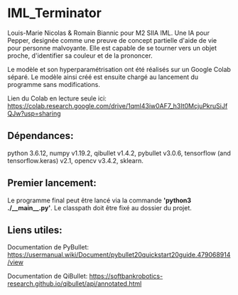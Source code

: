 # IML_Terminator
Louis-Marie Nicolas & Romain Biannic pour M2 SIIA IML.
Une IA pour Pepper, designée comme une preuve de concept partielle d'aide de vie pour personne malvoyante. Elle est capable de se tourner vers un objet proche, d'identifier sa couleur et de la prononcer.

Le modèle et son hyperparamétrisation ont été réalisés sur un Google Colab séparé. Le modèle ainsi créé est ensuite chargé au lancement du programme sans modifications.

Lien du Colab en lecture seule ici: https://colab.research.google.com/drive/1qml43iw0AF7_h3It0McjuPkruSiJfQJw?usp=sharing
## Dépendances:

python 3.6.12, numpy v1.19.2, qibullet v1.4.2, pybullet v3.0.6, tensorflow (and tensorflow.keras) v2.1, opencv v3.4.2, sklearn.

## Premier lancement:

Le programme final peut être lancé via la commande __'python3 ./\_\_main\_\_.py'__. Le classpath doit être fixé au dossier du projet.

## Liens utiles:

Documentation de PyBullet: https://usermanual.wiki/Document/pybullet20quickstart20guide.479068914/view

Documentation de QiBullet: https://softbankrobotics-research.github.io/qibullet/api/annotated.html
